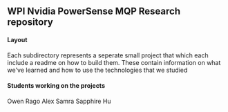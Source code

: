 ## WPI Nvidia PowerSense MQP Research repository

#### Layout

Each subdirectory represents a seperate small project that which each include a readme on how to build them.
These contain information on what we've learned and how to use the technologies that we studied


#### Students working on the projects

Owen Rago
Alex Samra
Sapphire Hu